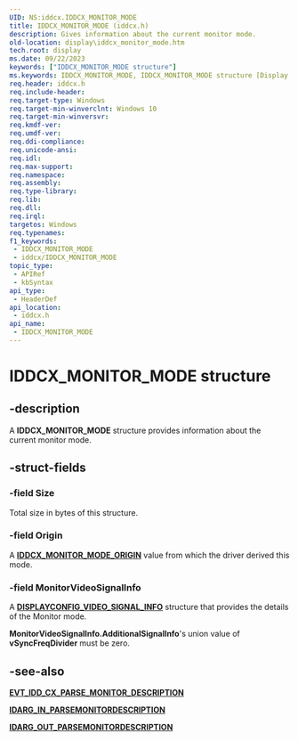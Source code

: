 ```yaml
---
UID: NS:iddcx.IDDCX_MONITOR_MODE
title: IDDCX_MONITOR_MODE (iddcx.h)
description: Gives information about the current monitor mode.
old-location: display\iddcx_monitor_mode.htm
tech.root: display
ms.date: 09/22/2023
keywords: ["IDDCX_MONITOR_MODE structure"]
ms.keywords: IDDCX_MONITOR_MODE, IDDCX_MONITOR_MODE structure [Display Devices], display.iddcx_monitor_mode, iddcx/IDDCX_MONITOR_MODE
req.header: iddcx.h
req.include-header: 
req.target-type: Windows
req.target-min-winverclnt: Windows 10
req.target-min-winversvr: 
req.kmdf-ver: 
req.umdf-ver: 
req.ddi-compliance: 
req.unicode-ansi: 
req.idl: 
req.max-support: 
req.namespace: 
req.assembly: 
req.type-library: 
req.lib: 
req.dll: 
req.irql: 
targetos: Windows
req.typenames: 
f1_keywords:
 - IDDCX_MONITOR_MODE
 - iddcx/IDDCX_MONITOR_MODE
topic_type:
 - APIRef
 - kbSyntax
api_type:
 - HeaderDef
api_location:
 - iddcx.h
api_name:
 - IDDCX_MONITOR_MODE
---
```


# IDDCX_MONITOR_MODE structure

## -description

A **IDDCX_MONITOR_MODE** structure provides information about the current monitor mode.

## -struct-fields

### -field Size

Total size in bytes of this structure.

### -field Origin

A [**IDDCX_MONITOR_MODE_ORIGIN**](ne-iddcx-iddcx_monitor_mode_origin.md) value from which the driver derived this mode.

### -field MonitorVideoSignalInfo

A [**DISPLAYCONFIG_VIDEO_SIGNAL_INFO**](/windows/win32/api/wingdi/ns-wingdi-displayconfig_video_signal_info) structure that provides the details of the Monitor mode.

**MonitorVideoSignalInfo.AdditionalSignalInfo**'s union value of **vSyncFreqDivider** must be zero.

## -see-also

[**EVT_IDD_CX_PARSE_MONITOR_DESCRIPTION**](nc-iddcx-evt_idd_cx_parse_monitor_description.md)

[**IDARG_IN_PARSEMONITORDESCRIPTION**](ns-iddcx-idarg_in_parsemonitordescription.md)

[**IDARG_OUT_PARSEMONITORDESCRIPTION**](ns-iddcx-idarg_out_parsemonitordescription.md)
